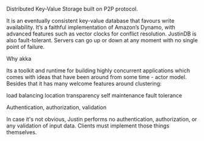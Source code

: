 
Distributed Key-Value Storage built on P2P protocol.

It is an eventually consistent key-value database that favours write availability. It’s a faithful implementation of Amazon’s Dynamo, with advanced features such as vector clocks for conflict resolution. JustinDB is also fault-tolerant. Servers can go up or down at any moment with no single point of failure.

Why akka

Its a toolkit and runtime for building highly concurrent applications which comes with ideas that have been around from some time - actor model. Besides that it has many welcome features around clustering:

load balancing
location transparency
self maintenance
fault tolerance


Authentication, authorization, validation

In case it's not obvious, Justin performs no authentication, authorization, or any validation of input data. Clients must implement those things themselves.
